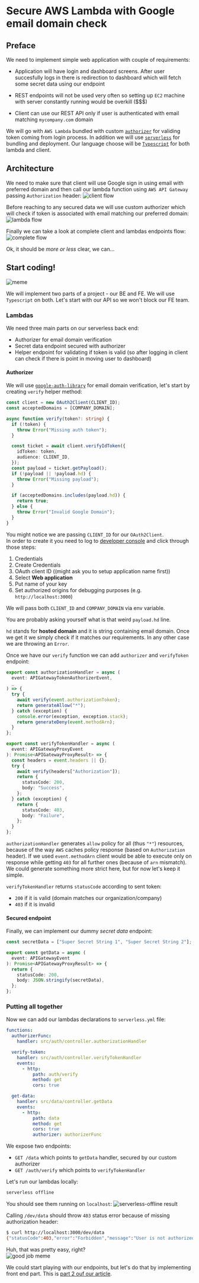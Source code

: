 # Secure AWS Lambda with Google email domain check

## Preface

We need to implement simple web application with couple of requirements:

- Application will have login and dashboard screens. After user succesfully logs in there is redirection to dashboard which will fetch some secret data using our endpoint

- REST endpoints will not be used very often so setting up `EC2` machine with server constantly running would be overkill (\$\$\$)

- Client can use our REST API only if user is authenticated with email matching `mycompany.com` domain

We will go with `AWS Lambda` bundled with custom [`authorizer`](https://docs.aws.amazon.com/apigateway/latest/developerguide/apigateway-use-lambda-authorizer.html) for validing token coming from login process. In addition we will use [`serverless`](http://serverless.com) for bundling and deployment. Our language choose will be [`Typescript`](http://typescriptlang.org) for both lambda and client.

## Architecture

We need to make sure that client will use Google sign in using email with preferred domain and then call our lambda function using `AWS API Gateway` passing `Authorization` header:
![client flow](client-flow.png)

Before reaching to any secured data we will use custom authorizer which will check if token is associated with email matching our preferred domain:
![lambda flow](lambda-flow.png)

Finally we can take a look at complete client and lambdas endpoints flow:
![complete flow](complete-flow.png)

Ok, it should be _more or less_ clear, we can...

## Start coding!

![meme](programming-not-stressful.png)

We will implement two parts of a project - our BE and FE. We will use `Typescript` on both.
Let's start with our API so we won't block our FE team.

### Lambdas

We need three main parts on our serverless back end:

- Authorizer for email domain verification
- Secret data endpoint secured with authorizer
- Helper endpoint for validating if token is valid (so after logging in client can check if there is point in moving user to dashboard)

#### Authorizer

We will use [`google-auth-library`](https://www.npmjs.com/package/google-auth-library) for email domain verification, let's start by creating `verify` helper method:

```typescript
const client = new OAuth2Client(CLIENT_ID);
const acceptedDomains = [COMPANY_DOMAIN];

async function verify(token?: string) {
  if (!token) {
    throw Error("Missing auth token");
  }

  const ticket = await client.verifyIdToken({
    idToken: token,
    audience: CLIENT_ID,
  });
  const payload = ticket.getPayload();
  if (!payload || !payload.hd) {
    throw Error("Missing payload");
  }

  if (acceptedDomains.includes(payload.hd)) {
    return true;
  } else {
    throw Error("Invalid Google Domain");
  }
}
```

You might notice we are passing `CLIENT_ID` for our `OAuth2Client`.  
In order to create it you need to log to [developer console](http://developers.google.com) and click through those steps:

1. Credentials
2. Create Credentials
3. OAuth client ID ((might ask you to setup application name first))
4. Select **Web application**
5. Put name of your key
6. Set authorized origins for debugging purposes (e.g. `http://localhost:3000`)

We will pass both `CLIENT_ID` and `COMPANY_DOMAIN` via env variable.

You are probably asking yourself what is that weird `payload.hd` line.

`hd` stands for **hosted domain** and it is string containing email domain. Once we get it we simply check if it matches our requirements. In any other case we are throwing an `Error`.

Once we have our `verify` function we can add `authorizer` and `verifyToken` endpoint:

```typescript
export const authorizationHandler = async (
  event: APIGatewayTokenAuthorizerEvent,
  _
) => {
  try {
    await verify(event.authorizationToken);
    return generateAllow("*");
  } catch (exception) {
    console.error(exception, exception.stack);
    return generateDeny(event.methodArn);
  }
};

export const verifyTokenHandler = async (
  event: APIGatewayProxyEvent
): Promise<APIGatewayProxyResult> => {
  const headers = event.headers || {};
  try {
    await verify(headers["Authorization"]);
    return {
      statusCode: 200,
      body: "Success",
    };
  } catch (exception) {
    return {
      statusCode: 403,
      body: "Failure",
    };
  }
};
```

`authorizationHandler` generates `allow` policy for all (thus `"*"`) resources, because of the way `AWS` caches policy response (based on `Authorization` header). If we used `event.methodArn` client would be able to execute only on response while getting `403` for all further ones (because of `arn` mismatch). We could generate something more strict here, but for now let's keep it simple.

`verifyTokenHandler` returns `statusCode` according to sent token:

- `200` if it is valid (domain matches our organization/company)
- `403` if it is invalid

#### Secured endpoint

Finally, we can implement our dummy _secret data_ endpoint:

```typescript
const secretData = ["Super Secret String 1", "Super Secret String 2"];

export const getData = async (
  event: APIGatewayEvent
): Promise<APIGatewayProxyResult> => {
  return {
    statusCode: 200,
    body: JSON.stringify(secretData),
  };
};
```

### Putting all together

Now we can add our lambdas declarations to `serverless.yml` file:

```yaml
functions:
  authorizerFunc:
    handler: src/auth/controller.authorizationHandler

  verify-token:
    handler: src/auth/controller.verifyTokenHandler
    events:
      - http:
          path: auth/verify
          method: get
          cors: true

  get-data:
    handler: src/data/controller.getData
    events:
      - http:
          path: data
          method: get
          cors: true
          authorizer: authorizerFunc
```

We expose two endpoints:

- `GET /data` which points to `getData` handler, secured by our custom authorizer
- `GET /auth/verify` which points to `verifyTokenHandler`

Let's run our lambdas locally:

```bash
serverless offline
```

You should see them running on `localhost`:
![serverless-offline result](serverless-offline.png)

Calling `/dev/data` should throw `403` status error because of missing authorization header:

```bash
$ curl http://localhost:3000/dev/data
{"statusCode":403,"error":"Forbidden","message":"User is not authorized to access this resource"}
```

Huh, that was pretty easy, right?  
![good job meme](meme-dwight.jpg)

We could start playing with our endpoints, but let's do that by implementing front end part. This is [part 2 ouf our article](#).
